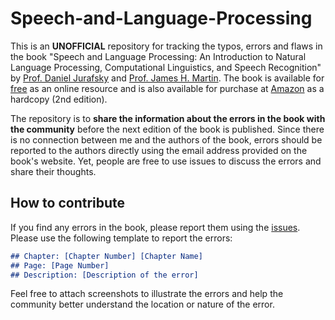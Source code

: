 # Speech-and-Language-Processing
This is an **UNOFFICIAL** repository for tracking the typos, errors and flaws in the book "Speech and Language Processing: An Introduction to Natural Language Processing, Computational Linguistics, and Speech Recognition" by [Prof. Daniel Jurafsky](https://web.stanford.edu/~jurafsky/) and [Prof. James H. Martin](https://home.cs.colorado.edu/~martin/). The book is available for [free](http://web.stanford.edu/~jurafsky/slp3/) as an online resource and is also available for purchase at [Amazon](https://www.amazon.com/Speech-Language-Processing-Introduction-Recognition/dp/0131873210) as a hardcopy (2nd edition).

The repository is to **share the information about the errors in the book with the community** before the next edition of the book is published. Since there is no connection between me and the authors of the book, errors should be reported to the authors directly using the email address provided on the book's website. Yet, people are free to use issues to discuss the errors and share their thoughts.

## How to contribute

If you find any errors in the book, please report them using the [issues](https://github.com/Saydemr/Speech-and-Language-Processing/issues). Please use the following template to report the errors:

```markdown
## Chapter: [Chapter Number] [Chapter Name]
## Page: [Page Number]
## Description: [Description of the error]
```

Feel free to attach screenshots to illustrate the errors and help the community better understand the location or nature of the error.
